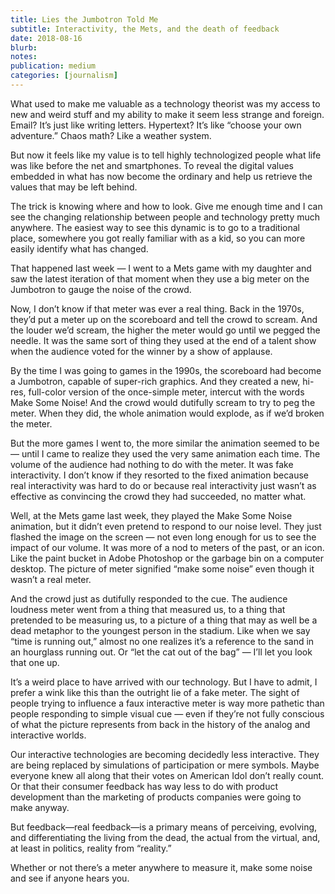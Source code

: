 ```yaml
---
title: Lies the Jumbotron Told Me
subtitle: Interactivity, the Mets, and the death of feedback
date: 2018-08-16
blurb: 
notes: 
publication: medium
categories: [journalism]
---
```


What used to make me valuable as a technology theorist was my access to new and weird stuff and my ability to make it seem less strange and foreign. Email? It’s just like writing letters. Hypertext? It’s like “choose your own adventure.” Chaos math? Like a weather system.

But now it feels like my value is to tell highly technologized people what life was like before the net and smartphones. To reveal the digital values embedded in what has now become the ordinary and help us retrieve the values that may be left behind.

The trick is knowing where and how to look. Give me enough time and I can see the changing relationship between people and technology pretty much anywhere. The easiest way to see this dynamic is to go to a traditional place, somewhere you got really familiar with as a kid, so you can more easily identify what has changed.

That happened last week — I went to a Mets game with my daughter and saw the latest iteration of that moment when they use a big meter on the Jumbotron to gauge the noise of the crowd.

Now, I don’t know if that meter was ever a real thing. Back in the 1970s, they’d put a meter up on the scoreboard and tell the crowd to scream. And the louder we’d scream, the higher the meter would go until we pegged the needle. It was the same sort of thing they used at the end of a talent show when the audience voted for the winner by a show of applause.

By the time I was going to games in the 1990s, the scoreboard had become a Jumbotron, capable of super-rich graphics. And they created a new, hi-res, full-color version of the once-simple meter, intercut with the words Make Some Noise! And the crowd would dutifully scream to try to peg the meter. When they did, the whole animation would explode, as if we’d broken the meter.

But the more games I went to, the more similar the animation seemed to be — until I came to realize they used the very same animation each time. The volume of the audience had nothing to do with the meter. It was fake interactivity. I don’t know if they resorted to the fixed animation because real interactivity was hard to do or because real interactivity just wasn’t as effective as convincing the crowd they had succeeded, no matter what.

Well, at the Mets game last week, they played the Make Some Noise animation, but it didn’t even pretend to respond to our noise level. They just flashed the image on the screen — not even long enough for us to see the impact of our volume. It was more of a nod to meters of the past, or an icon. Like the paint bucket in Adobe Photoshop or the garbage bin on a computer desktop. The picture of meter signified “make some noise” even though it wasn’t a real meter.

And the crowd just as dutifully responded to the cue. The audience loudness meter went from a thing that measured us, to a thing that pretended to be measuring us, to a picture of a thing that may as well be a dead metaphor to the youngest person in the stadium. Like when we say “time is running out,” almost no one realizes it’s a reference to the sand in an hourglass running out. Or “let the cat out of the bag” — I’ll let you look that one up.

It’s a weird place to have arrived with our technology. But I have to admit, I prefer a wink like this than the outright lie of a fake meter. The sight of people trying to influence a faux interactive meter is way more pathetic than people responding to simple visual cue — even if they’re not fully conscious of what the picture represents from back in the history of the analog and interactive worlds.

Our interactive technologies are becoming decidedly less interactive. They are being replaced by simulations of participation or mere symbols. Maybe everyone knew all along that their votes on American Idol don’t really count. Or that their consumer feedback has way less to do with product development than the marketing of products companies were going to make anyway.

But feedback—real feedback—is a primary means of perceiving, evolving, and differentiating the living from the dead, the actual from the virtual, and, at least in politics, reality from “reality.”

Whether or not there’s a meter anywhere to measure it, make some noise and see if anyone hears you.
